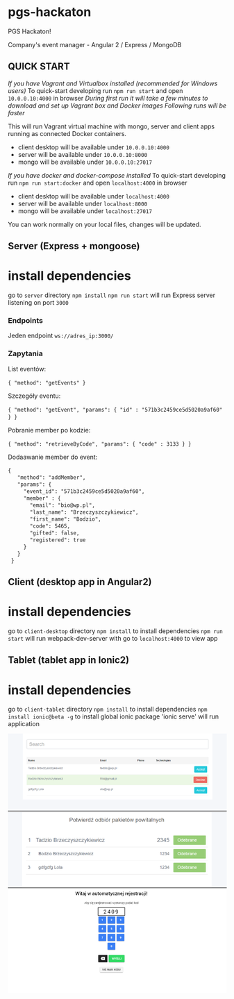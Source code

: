 # pgs-hackaton
PGS Hackaton!

Company's event manager - Angular 2 / Express / MongoDB
## QUICK START
*If you have Vagrant and Virtualbox installed (recommended for Windows users)*
To quick-start developing run `npm run start` and open `10.0.0.10:4000` in browser
_During first run it will take a few minutes to download and set up Vagrant box and Docker images_
_Following runs will be faster_

This will run Vagrant virtual machine with mongo, server and client apps
running as connected Docker containers.
* client desktop will be available under `10.0.0.10:4000`
* server will be available under `10.0.0.10:8000`
* mongo will be available under `10.0.0.10:27017`



_If you have docker and docker-compose installed_
To quick-start developing run `npm run start:docker` and open `localhost:4000` in browser
* client desktop will be available under `localhost:4000`
* server will be available under `localhost:8000`
* mongo will be available under `localhost:27017`

You can work normally on your local files, changes will be updated.


## Server (Express + mongoose)
# install dependencies
go to `server` directory
`npm install`
`npm run start` will run Express server listening on port `3000`

### Endpoints

Jeden endpoint `ws://adres_ip:3000/`

### Zapytania

List eventów:

`{
  "method": "getEvents"
}`

Szczegóły eventu:

`{
  "method": "getEvent",
  "params": {
    "id" : "571b3c2459ce5d5020a9af60"
  }
}`

Pobranie member po kodzie:

`{
   "method": "retrieveByCode",
   "params": {
     "code" : 3133
   }
 }`

Dodaawanie member do event:

```
{
   "method": "addMember",
   "params": {
     "event_id": "571b3c2459ce5d5020a9af60",
     "member" : {
       "email": "bio@wp.pl",
       "last_name": "Brzeczyszczykiewicz",
       "first_name": "Bodzio",
       "code": 5465,
       "gifted": false,
       "registered": true
     }
   }
 }
 ```

## Client (desktop app in Angular2)
# install dependencies
go to `client-desktop` directory
`npm install` to install dependencies
`npm run start` will run webpack-dev-server with
go to `localhost:4000` to view app

## Tablet (tablet app in Ionic2)
# install dependencies
go to `client-tablet` directory
`npm install` to install dependencies
`npm install ionic@beta -g` to install global ionic package
'ionic serve' will run application


![alt tag](views.png)

